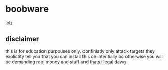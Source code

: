 # boobware
lolz

## disclaimer
this is for education purpouses only. donfiniatly only attack targets they explictity tell you that you can install this on intentially bc otherwise you will be demanding real money and stuff and thats illegal dawg
